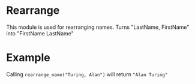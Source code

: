 Rearrange
=========

This module is used for rearranging names.
Turns "LastName, FirstName" into "FirstName LastName"

# Example
Calling `rearrange_name("Turing, Alan")` will return `"Alan Turing"`
